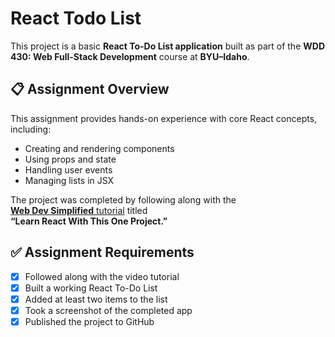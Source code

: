 # React Todo List

This project is a basic **React To-Do List application** built as part of the **WDD 430: Web Full-Stack Development** course at **BYU–Idaho**.

## 📋 Assignment Overview

This assignment provides hands-on experience with core React concepts, including:

- Creating and rendering components
- Using props and state
- Handling user events
- Managing lists in JSX

The project was completed by following along with the  
[**Web Dev Simplified** tutorial](https://www.youtube.com/watch?v=Rh3tobg7hEo) titled  
**“Learn React With This One Project.”**

## ✅ Assignment Requirements

- [x] Followed along with the video tutorial  
- [x] Built a working React To-Do List  
- [x] Added at least two items to the list  
- [x] Took a screenshot of the completed app  
- [x] Published the project to GitHub 

